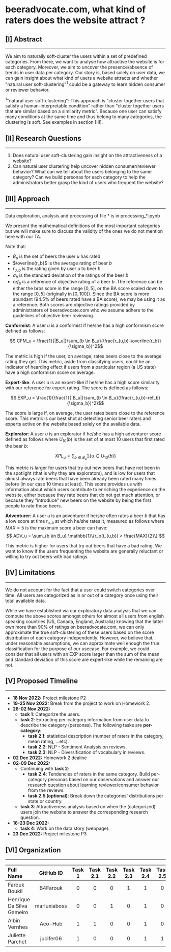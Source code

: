 # beeradvocate.com, what kind of raters does the website attract ?

## [I] Abstract
---

We aim to naturally soft-cluster the users within a set of predefined categories. From there, we want to analyse how attractive the website is for each category. Moreover, we aim to uncover the presence/absence of trends in user data per category. Our story is, based solely on user data, we can gain insight about what kind of users a website attracts and whether "natural user soft-clustering"<sup>1</sup> could be a gateway to learn hidden consumer or reviewer behavior.

<sup>1</sup>"natural user soft-clustering": This approach is "cluster together users that satisfy a human-interpretable condition" rather than "cluster together users that are similar based on a similarity metric". Because one user can satisfy many conditions at the same time and thus belong to many categories, the clustering is soft. See examples in section [III].

## [II] Research Questions
---

1. Does natural user soft-clustering gain insight on the attractiveness of a website?
2. Can natural user clustering help uncover hidden consumer/reviewer behavior? What can we tell about the users belonging to the same category? Can we build personas for each category to help the administrators better grasp the kind of users who frequent the website?

## [III] Approach
---

Data exploration, analysis and processing of file * is in processing_*.ipynb

We present the mathematical definitions of the most important categories but we will make sure to discuss the validity of the ones we do not mention here with our TA.

Note that:
- $B_u$ is the set of beers the user $u$ has rated
- $\overline{r_b}$ is the average rating of beer $b$
- $r_{u,b}$ is the rating given by user $u$ to beer $b$
- $\sigma_b$ is the standard deviation of the ratings of the beer $b$
- $ref_b$ is a reference of objective rating of a beer $b$. The reference can be either the bros score in the range $[0,5]$, or the BA score scaled down to the range $[0,5]$ (originally in $[0, 100]$). Since the BA score is more abundant (94.5% of beers rated have a BA score), we may be using it as a reference. Both scores are objective ratings provided by administrators of beeradvocate.com who we assume adhere to the guidelines of objective beer reviewing.

**Conformist**: A user $u$ is a conformist if he/she has a high conformism score defined as follows:

$$ CFM_u = \frac{1}{|B_u|}\sum_{b \in B_u}(\frac{r_{u,b}-\overline{r_b}}{\sigma_b})^2$$

The metric is high if the user, on average, rates beers close to the average rating they get. This metric, aside from classifying users, could be an indicator of hearding effect if users from a particular region (a US state) have a high conformism score on average.

**Expert-like**: A user $u$ is an expert-like if he/she has a high score similarity with our reference for expert rating. The score is defined as follows:

$$ EXP_u = \frac{1}{\frac{1}{|B_u|}\sum_{b \in B_u}(\frac{r_{u,b}-ref_b}{\sigma_b})^2}$$

The score is large if, on average, the user rates beers close to the reference score. This metric is our best shot at detecting senior beer raters and experts active on the website based solely on the available data.

**Explorator**: A user $u$ is an explorator if he/she has a high adventurer score defined as follows where $U_{10}(b)$ is the set of at most 10 users that first rated the beer $b$:

$$ XPL_u = \sum_{b \in B_u} \mathbb{1}\{u \in U_{10}(b)\} $$

This metric is larger for users that try out new beers that have not been in the spotlight (that is why they are explorators), and is low for users that almost always rate beers that have been already been rated many times before (in our case 10 times at least). This score provides us with information about which users contribute to enriching the experience on the website, either because they rate beers that do not get much attention, or because they "introduce" new beers on the website by being the first people to rate those beers.

**Adventurer**: A user $u$ is an adventurer if he/she often rates a beer $b$ that has a low score at time $t_{u,b}$ at which he/she rates it, measured as follows where $MAX=5$ is the maximum score a beer can have: 
$$ ADV_u = \sum_{b \in B_u} \mathbb{1}\{r_b(t_{u,b}) < \frac{MAX}{2}\} $$

This metric is higher for users that try out beers that have a bad rating. We want to know if the users frequenting the website are generally reluctant or willing to try out beers with bad ratings.

## [IV] Limitations
---

We do not account for the fact that a user could switch categories over time. All users are categorized as in or out of a category once using their total available data.

While we have established via our exploratory data analysis that we can compute the above scores amongst others for almost all users from english speaking countries (US, Canada, England, Australia) knowing that the latter own more than 90% of ratings on beeradvocate.com, we can only approximate the true soft-clustering of these users based on the score distribution of each category independently. However, we believe that, under reasonable assumptions, we can approximate well enough the true classification for the purpose of our usecase. For example, we could consider that all users with an EXP score larger than the sum of the mean and standard deviation of this score are expert-like while the remaining are not.

## [V] Proposed Timeline
---

- **18 Nov 2022:** Project milestone P2
- **19-25 Nov 2022:** Break from the project to work on Homework 2.
- **26-02 Nov 2022:** 
  - **task 1**: Categorize the users.
  - **task 2**: Extracting per-category information from user data to describe the category (personas). The following tasks are **per-category**:
    - **task 2.1**: statistical description (number of raters in the category, mean rating, ...etc).
    - **task 2.2**: NLP - Sentiment Analysis on reviews.
    - **task 2.3**: NLP - Diversification of vocabulary in reviews.
- **02 Dec 2022:** Homework 2 dealine
- **02-09 Dec 2022:**
  - Continuing with **task 2**:
    - **task 2.4**: Tendencies of raters in the same category. Build per-category personas based on our observations and answer our research question about learning reviewer/consumer behavior from the reviews.
    - **task 2.5 (optional)**: Break down the categories' distributions per state or country.
  - **task 3**: Attractiveness analysis based on when the (categorized) users join the website to answer the corresponding research question.
- **16-23 Dec 2022:**
  - **task 4**: Work on the data story (webpage).
- **23 Dec 2022:** Project milestone P3 

## [VI] Organization
---

  | Full Name | GitHub ID | Task 1 | Task 2.1 | Task 2.2 | Task 2.3 | Task 2.4 | Task 2.5 | Task 3 | Task 4 |
  | :- | :-: | :-: |  :-: |  :-: |  :-: |  :-: |  :-: |  :-: |  :-: |
  | Farouk Boukil | B4Farouk | 0 | 0 | 0 | 1 | 1 | 0 | 1 | 1 | 
  | Henrique Da Silva Gameiro | marluxiaboss | 0 | 0 | 1 | 0 | 1 | 0 | 1 | 1 | 
  | Albin Vernhes | Aco-Hub | 1 | 1 | 0 | 0 | 1 | 0 | 0 | 1 | 
  | Juliette Parchet | jucifer06 | 1 | 0 | 0 | 0 | 1 | 1 | 0 | 1 | 
